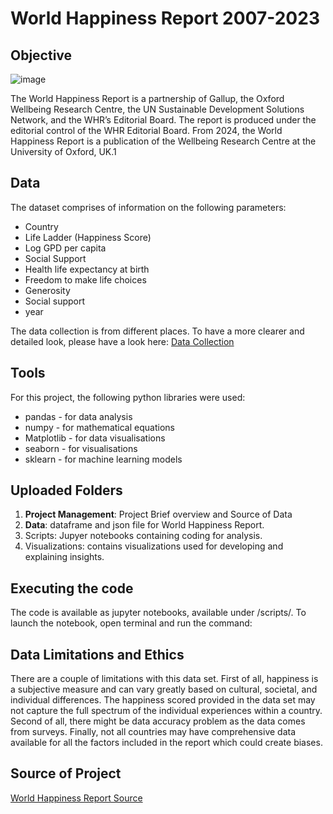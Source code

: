 # **World Happiness Report 2007-2023**

## Objective
![image](https://github.com/datcaodo/WHR/assets/167109605/82017ac1-62b7-4dcd-9870-0953ee1cb3e9)

The World Happiness Report is a partnership of Gallup, the Oxford Wellbeing Research Centre, the UN Sustainable Development Solutions Network, and the WHR’s Editorial Board. 
The report is produced under the editorial control of the WHR Editorial Board. From 2024, the World Happiness Report is a publication of the Wellbeing Research Centre at the University of Oxford, UK.1

## Data
The dataset comprises of information on the following parameters:

  - Country
  - Life Ladder (Happiness Score)
  - Log GPD per capita
  - Social Support
  - Health life expectancy at birth
  - Freedom to make life choices
  - Generosity
  - Social support
  - year

The data collection is from different places. To have a more clearer and detailed look, please have a look here: 
[Data Collection](https://happiness-report.s3.amazonaws.com/2024/Ch2+Appendix.pdf)

## Tools 
For this project, the following python libraries were used:
  - pandas - for data analysis
  - numpy - for mathematical equations
  - Matplotlib - for data visualisations
  - seaborn - for visualisations
  - sklearn - for machine learning models

## Uploaded Folders
  1. **Project Management**: Project Brief overview and Source of Data
  2. **Data**: dataframe and json file for World Happiness Report. 
  3. Scripts: Jupyer notebooks containing coding for analysis.
  4. Visualizations: contains visualizations used for developing and explaining insights.

## Executing the code 

The code is available as jupyter notebooks, available under /scripts/.
To launch the notebook, open terminal and run the command: 

## Data Limitations and Ethics 

There are a couple of limitations with this data set. 
First of all, happiness is a subjective measure and can vary greatly based on cultural, societal, and individual differences. The happiness scored provided in the data set may not capture the full spectrum of the individual experiences within a country. 
Second of all, there might be data accuracy problem as the data comes from surveys. 
Finally, not all countries may have comprehensive data available for all the factors included in the report which could create biases.

## Source of Project
[World Happiness Report Source](https://worldhappiness.report/about/)
